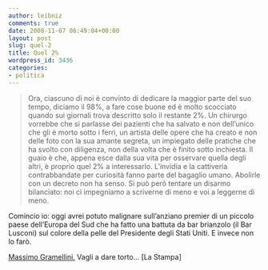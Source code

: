 ```yaml
---
author: leibniz
comments: true
date: 2008-11-07 06:49:04+00:00
layout: post
slug: quel-2
title: Quel 2%
wordpress_id: 3436
categories:
- politica
---
```


> Ora, ciascuno di noi è convinto di dedicare la maggior parte del suo tempo, diciamo il 98%, a fare cose buone ed è molto scocciato quando sui giornali trova descritto solo il restante 2%. Un chirurgo vorrebbe che si parlasse dei pazienti che ha salvato e non dell’unico che gli è morto sotto i ferri, un artista delle opere che ha creato e non delle foto con la sua amante segreta, un impiegato delle pratiche che ha svolto con diligenza, non della volta che è finito sotto inchiesta. Il guaio è che, appena esce dalla sua vita per osservare quella degli altri, è proprio quel 2% a interessarlo. L’invidia e la cattiveria contrabbandate per curiosità fanno parte del bagaglio umano. Abolirle con un decreto non ha senso. Si può però tentare un disarmo bilanciato: noi ci impegniamo a scriverne di meno e voi a leggerne di meno.

Comincio io: oggi avrei potuto malignare sull’anziano premier di un piccolo paese dell’Europa del Sud che ha fatto una battuta da bar brianzolo (il Bar Lusconi) sul colore della pelle del Presidente degli Stati Uniti. E invece non lo farò.


[Massimo Gramellini.](http://www.lastampa.it/_web/cmstp/tmplRubriche/editoriali/hrubrica.asp?ID_blog=41) Vagli a dare torto... [La Stampa]
